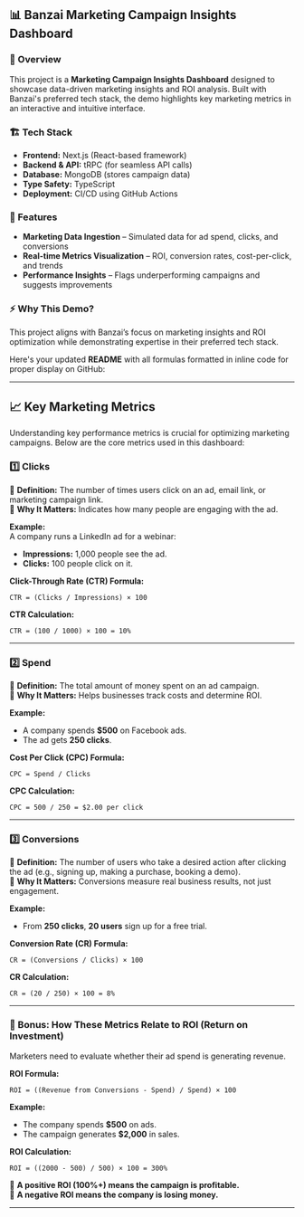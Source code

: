 ## 📊 Banzai Marketing Campaign Insights Dashboard

### 🚀 Overview

This project is a **Marketing Campaign Insights Dashboard** designed to showcase data-driven marketing insights and ROI analysis. Built with Banzai's preferred tech stack, the demo highlights key marketing metrics in an interactive and intuitive interface.

### 🏗️ Tech Stack

- **Frontend:** Next.js (React-based framework)
- **Backend & API:** tRPC (for seamless API calls)
- **Database:** MongoDB (stores campaign data)
- **Type Safety:** TypeScript
- **Deployment:** CI/CD using GitHub Actions

### 🎯 Features

- **Marketing Data Ingestion** – Simulated data for ad spend, clicks, and conversions
- **Real-time Metrics Visualization** – ROI, conversion rates, cost-per-click, and trends
- **Performance Insights** – Flags underperforming campaigns and suggests improvements

### ⚡ Why This Demo?

This project aligns with Banzai’s focus on marketing insights and ROI optimization while demonstrating expertise in their preferred tech stack.

Here's your updated **README** with all formulas formatted in inline code for proper display on GitHub:

---

## 📈 Key Marketing Metrics

Understanding key performance metrics is crucial for optimizing marketing campaigns. Below are the core metrics used in this dashboard:

### 1️⃣ Clicks

🔹 **Definition:** The number of times users click on an ad, email link, or marketing campaign link.  
🔹 **Why It Matters:** Indicates how many people are engaging with the ad.

**Example:**  
A company runs a LinkedIn ad for a webinar:

- **Impressions:** 1,000 people see the ad.
- **Clicks:** 100 people click on it.

**Click-Through Rate (CTR) Formula:**

```
CTR = (Clicks / Impressions) × 100
```

**CTR Calculation:**

```
CTR = (100 / 1000) × 100 = 10%
```

---

### 2️⃣ Spend

🔹 **Definition:** The total amount of money spent on an ad campaign.  
🔹 **Why It Matters:** Helps businesses track costs and determine ROI.

**Example:**

- A company spends **$500** on Facebook ads.
- The ad gets **250 clicks**.

**Cost Per Click (CPC) Formula:**

```
CPC = Spend / Clicks
```

**CPC Calculation:**

```
CPC = 500 / 250 = $2.00 per click
```

---

### 3️⃣ Conversions

🔹 **Definition:** The number of users who take a desired action after clicking the ad (e.g., signing up, making a purchase, booking a demo).  
🔹 **Why It Matters:** Conversions measure real business results, not just engagement.

**Example:**

- From **250 clicks**, **20 users** sign up for a free trial.

**Conversion Rate (CR) Formula:**

```
CR = (Conversions / Clicks) × 100
```

**CR Calculation:**

```
CR = (20 / 250) × 100 = 8%
```

---

### 🎯 Bonus: How These Metrics Relate to ROI (Return on Investment)

Marketers need to evaluate whether their ad spend is generating revenue.

**ROI Formula:**

```
ROI = ((Revenue from Conversions - Spend) / Spend) × 100
```

**Example:**

- The company spends **$500** on ads.
- The campaign generates **$2,000** in sales.

**ROI Calculation:**

```
ROI = ((2000 - 500) / 500) × 100 = 300%
```

🔹 **A positive ROI (100%+) means the campaign is profitable.**  
🔹 **A negative ROI means the company is losing money.**

---
